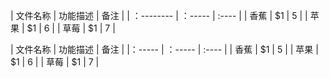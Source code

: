  | 文件名称 | 功能描述 | 备注 |
 | ：-------- | ：----- | :---- | 
 | 香蕉 | $1 | 5 | 
 | 苹果 | $1 | 6 | 
 | 草莓 | $1 | 7 |
 
 
 | 文件名称 | 功能描述 | 备注 |
 |：----- | ：----- | :---- | 
 | 香蕉 | $1 | 5 | 
 | 苹果 | $1 | 6 | 
 | 草莓 | $1 | 7 |
